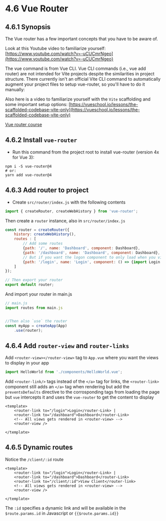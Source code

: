 # 4.6 Vue Router

## 4.6.1 Synopsis

The Vue router has a few important concepts that you have to be aware of.

Look at this Youtube video to familiarize yourself: [https://www.youtube.com/watch?v=-uCUCmrNgeo](https://www.youtube.com/watch?v=-uCUCmrNgeo}

The vue command is from Vue CLI. Vue CLI commands (i.e., vue add router) are not intended for Vite projects despite the similarities in project structure. There currently isn't an official Vite CLI command to automatically augment your project files to setup vue-router, so you'll have to do it manually:

Also here is a video to familiarize yourself with the `Vite` scaffolding and some important setup options: [https://vueschool.io/lessons/the-scaffolded-codebase-vite-only](https://vueschool.io/lessons/the-scaffolded-codebase-vite-only)

[Vue router course](https://vueschool.io/lessons/introduction-to-vue-router-4)

## 4.6.2 Install `vue-router`

- Run this command from the project root to install vue-router (version 4x for Vue 3):

```shell
npm i -S vue-router@4
# or:
yarn add vue-router@4
```

## 4.6.3 Add router to project

- Create `src/router/index.js` with the following contents


```js
import { createRouter, createWebHistory } from 'vue-router';
```

Then create a `router` instance, also in `src/router/index.js`
```js
const router = createRouter({
    history: createWebHistory(),
    routes : [
        // Add some routes
        {path: '/', name: 'Dashboard', component: Dashboard},
        {path: '/dashboard', name: 'Dashboard', component: Dashboard},
        // But if you want the logon component to only load when you visit the login page then do it like this with lazy loading
        {path: '/login', name: 'Login', component: () => {import Login from '@/pages/Login.vue'}}
    ]
});

// Then export your router
export default router;
```

And import your router in main.js

```js
// main.js
import routes from main.js


//Then also `use` the router
const myApp = createApp(App)
    .use(router);
```

## 4.6.4 Add `router-view` and `router-links`

Add `<router-view></router-view>` tag to `App.vue` where you want the views to display in your app

```js
import HelloWorld from './components/HelloWorld.vue';
```

Add `<router-link/>` tags instead of the `</a>` tag for links, the `<router-link>` component still adds an `</a>` tag when rendering but  add the `preventsDefaults` directive to the corrosponding tags from loading the page but `vue` intercepts it and uses the `vue-router` to get the content to display

```vue
<template>
    <router-link to="/login">Login</router-Link> |
    <router-link to="/dashboard">Dashboard</router-Link>
    <!-- All views gets rendered in <router-view> -->
    <router-view />

</template>
```

## 4.6.5 Dynamic routes

Notice the `/client/:id` route

```vue
<template>
    <router-link to="/login">Login</router-Link> |
    <router-link to="/dashboard">Dashboard</router-Link>
    <router-link to="/client/:id">View Client</router-link>
    <!-- All views gets rendered in <router-view> -->
    <router-view />

</template>
```

The `:id` specifies a dynamic link and will be available in the `$route.params.id` in Javascript or `{{$route.params.id}}`

